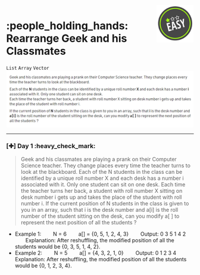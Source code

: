 <img align='right' src="https://github.com/guru-shreyansh/GeeksforGeeks-30-Days-of-Code/blob/main/!DOC!/Easy%231.png" width="100">
<h1>:people_holding_hands: Rearrange Geek and his Classmates</h1>

`List`
`Array`
`Vector`
<img align='centre' src="https://github.com/guru-shreyansh/GeeksforGeeks-30-Days-of-Code/blob/main/!DOC!/D01.png">
________________________________________________________________________________________________________________________________________________________
<h3>[✚] Day 1 :heavy_check_mark:</h3>
<blockquote>Geek and his classmates are playing a prank on their Computer Science teacher. They change places every time the teacher turns to look at the blackboard.
Each of the N students in the class can be identified by a unique roll number X and each desk has a number i associated with it. Only one student can sit on one desk. 
Each time the teacher turns her back, a student with roll number X sitting on desk number i gets up and takes the place of the student with roll number i.
If the current position of N students in the class is given to you in an array, such that i is the desk number and a[i] is the roll number of the student sitting on the desk, can you modify a[ ] to represent the next position of all the students ?</blockquote>

* Example 1:
&emsp;&emsp;N = 6
&emsp;&emsp;a[] = {0, 5, 1, 2, 4, 3}
&emsp;&emsp;Output: 0 3 5 1 4 2
&emsp;&emsp;Explanation: After reshuffling, the modified position of all the students would be {0, 3, 5, 1, 4, 2}.
* Example 2:
&emsp;&emsp;N = 5
&emsp;&emsp;a[] = {4, 3, 2, 1, 0}
&emsp;&emsp;Output: 0 1 2 3 4 
&emsp;&emsp;Explanation: After reshuffling, the modified position of all the students would be {0, 1, 2, 3, 4}.
